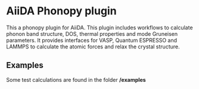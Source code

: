 
AiiDA Phonopy plugin
====================

This a phonopy plugin for AiiDA. This plugin includes workflows to calculate
phonon band structure, DOS, thermal properties and mode Gruneisen parameters.
It provides interfaces for VASP, Quantum ESPRESSO and LAMMPS to calculate the 
atomic forces and relax the crystal structure. 


Examples
--------
Some test calculations are found in the folder **/examples**